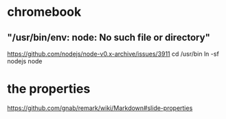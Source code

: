 


# chromebook
## "/usr/bin/env: node: No such file or directory"
https://github.com/nodejs/node-v0.x-archive/issues/3911
cd /usr/bin
ln -sf nodejs node

# the properties
https://github.com/gnab/remark/wiki/Markdown#slide-properties
